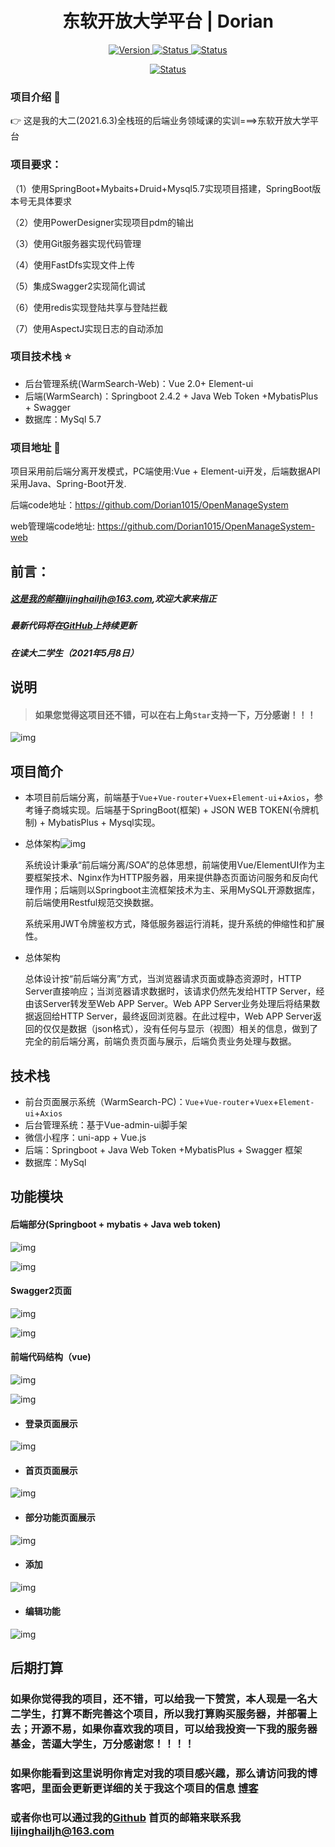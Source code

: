 <h1 align="center"> 东软开放大学平台 | Dorian </h1>

<p align="center">
 	<a href="https://github.com/Dorian1015/OpenManageSystem">
		<img src="https://img.shields.io/github/issues/Dorian1015/OpenManageSystem"
			 alt="Version">
	</a>
 	<a href="https://github.com/Dorian1015/OpenManageSystem">
		<img src="https://img.shields.io/github/forks/Dorian1015/OpenManageSystem"
			 alt="Status">
	</a>
    <a href="https://github.com/Dorian1015/OpenManageSystem">
		<img src="https://img.shields.io/github/stars/Dorian1015/OpenManageSystem"
			 alt="Status">
	</a>
</p>


<p align="center">
     <a href="https://github.com/Dorian1015/WarmSearch">
		<img src="https://img.shields.io/badge/Dorian-%E6%B5%B7-blue"
			 alt="Status">
	</a>
</p>

### 项目介绍 :book:

👉 这是我的大二(2021.6.3)全栈班的后端业务领域课的实训===>东软开放大学平台

### 项目要求：

（1）使用SpringBoot+Mybaits+Druid+Mysql5.7实现项目搭建，SpringBoot版本号无具体要求

（2）使用PowerDesigner实现项目pdm的输出

（3）使用Git服务器实现代码管理

（4）使用FastDfs实现文件上传

（5）集成Swagger2实现简化调试

（6）使用redis实现登陆共享与登陆拦截

（7）使用AspectJ实现日志的自动添加


### 项目技术栈 :star:


- 后台管理系统(WarmSearch-Web)：Vue 2.0+ Element-ui
- 后端(WarmSearch)：Springboot 2.4.2 + Java Web Token +MybatisPlus + Swagger
- 数据库：MySql 5.7
### 项目地址 :link:

项目采用前后端分离开发模式，PC端使用:Vue + Element-ui开发，后端数据API采用Java、Spring-Boot开发.

后端code地址：https://github.com/Dorian1015/OpenManageSystem

web管理端code地址:  https://github.com/Dorian1015/OpenManageSystem-web

## 前言：

##### 这是我的邮箱lijinghailjh@163.com,欢迎大家来指正

##### 最新代码将在[GitHub](https://github.com/Dorian1015)上持续更新

##### 在读大二学生（2021年5月8日）





## 说明


> #### 如果您觉得这项目还不错，可以在右上角`Star`支持一下，万分感谢！！！

![img](https://cdn.jsdelivr.net/gh/Dorian1015/cdn/img/失物招领.assets/0E503FDA.gif)

## 项目简介

- 本项目前后端分离，前端基于`Vue`+`Vue-router`+`Vuex`+`Element-ui`+`Axios`，参考锤子商城实现。后端基于SpringBoot(框架) + JSON WEB TOKEN(令牌机制) + MybatisPlus + Mysql实现。

- 总体架构![img](https://cdn.jsdelivr.net/gh/Dorian1015/cdn/img/2021611实训/图片1.png)

  系统设计秉承“前后端分离/SOA”的总体思想，前端使用Vue/ElementUI作为主要框架技术、Nginx作为HTTP服务器，用来提供静态页面访问服务和反向代理作用；后端则以Springboot主流框架技术为主、采用MySQL开源数据库，前后端使用Restful规范交换数据。

  系统采用JWT令牌鉴权方式，降低服务器运行消耗，提升系统的伸缩性和扩展性。

- 总体架构

  总体设计按“前后端分离”方式，当浏览器请求页面或静态资源时，HTTP Server直接响应；当浏览器请求数据时，该请求仍然先发给HTTP Server，经由该Server转发至Web APP Server。Web APP Server业务处理后将结果数据返回给HTTP Server，最终返回浏览器。在此过程中，Web APP Server返回的仅仅是数据（json格式），没有任何与显示（视图）相关的信息，做到了完全的前后端分离，前端负责页面与展示，后端负责业务处理与数据。

## 技术栈

- 前台页面展示系统（WarmSearch-PC)：`Vue`+`Vue-router`+`Vuex`+`Element-ui`+`Axios`
- 后台管理系统：基于Vue-admin-ui脚手架
- 微信小程序：uni-app + Vue.js
- 后端：Springboot + Java Web Token +MybatisPlus + Swagger 框架
- 数据库：MySql

## 功能模块

#### 后端部分(Springboot + mybatis + Java web token)

![img](https://cdn.jsdelivr.net/gh/Dorian1015/cdn/img/2021611实训/后端页面1.png)



![img](https://cdn.jsdelivr.net/gh/Dorian1015/cdn/img/2021611实训/后端页面2.png)

#### Swagger2页面

![img](https://cdn.jsdelivr.net/gh/Dorian1015/cdn/img/2021611实训/swagger1.png)



![img](https://cdn.jsdelivr.net/gh/Dorian1015/cdn/img/2021611实训/swagger21.png)

#### 前端代码结构（vue)

![img](https://cdn.jsdelivr.net/gh/Dorian1015/cdn/img/2021611实训/前端1.png)



![img](https://cdn.jsdelivr.net/gh/Dorian1015/cdn/img/2021611实训/前端2.png)

- #### 登录页面展示

![img](https://cdn.jsdelivr.net/gh/Dorian1015/cdn/img/2021611实训/登录1.png)

- #### 首页页面展示

![img](https://cdn.jsdelivr.net/gh/Dorian1015/cdn/img/2021611实训/首页.png)
- #### 部分功能页面展示

![img](https://cdn.jsdelivr.net/gh/Dorian1015/cdn/img/2021611实训/层次管理.png)
- #### 添加
![img](https://cdn.jsdelivr.net/gh/Dorian1015/cdn/img/2021611实训/添加.png)
- #### 编辑功能
![img](https://cdn.jsdelivr.net/gh/Dorian1015/cdn/img/2021611实训/编辑.png)



## 后期打算

### 如果你觉得我的项目，还不错，可以给我一下赞赏，本人现是一名大二学生，打算不断完善这个项目，所以我打算购买服务器，并部署上去；开源不易，如果你喜欢我的项目，可以给我投资一下我的服务器基金，苦逼大学生，万分感谢您！！！！






### 如果你能看到这里说明你肯定对我的项目感兴趣，那么请访问我的博客吧，里面会更新更详细的关于我这个项目的信息 [博客](https://dorian1015.github.io/)

### 或者你也可以通过我的[Github](https://github.com/Dorian1015) 首页的邮箱来联系我 lijinghailjh@163.com







